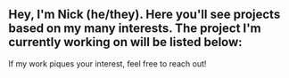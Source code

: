 Hey, I'm Nick (he/they). Here you'll see projects based on my many interests. The project I'm currently working on will be listed below:
-  
If my work piques your interest, feel free to reach out!


